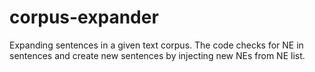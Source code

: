 # corpus-expander
Expanding sentences in a given text corpus. The code checks for NE in sentences and create new sentences by injecting new NEs from NE list. 
